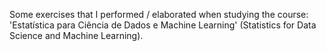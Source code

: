 Some exercises that I performed / elaborated when studying the course: 
'Estatística para Ciência de Dados e Machine Learning' (Statistics for Data Science and Machine Learning).
